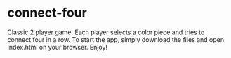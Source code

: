 # connect-four
Classic 2 player game. Each player selects a color piece and tries to connect four in a row.
To start the app, simply download the files and open Index.html on your browser. Enjoy!
